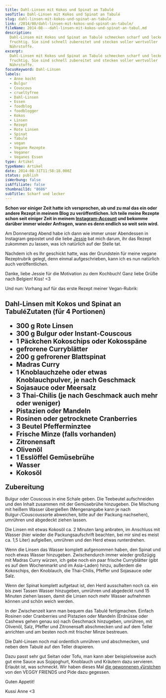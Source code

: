 ```yaml
---
title: Dahl-Linsen mit Kokos und Spinat an Tabulé
seoTitle: Dahl-Linsen mit Kokos und Spinat an Tabulé
slug: dahl-linsen-mit-kokos-und-spinat-an-tabule
link: /2014/08/dahl-linsen-mit-kokos-und-spinat-an-tabule/
fileName: 2014-08---dahl-linsen-mit-kokos-und-spinat-an-tabul.md
description:
  Dahl-Linsen mit Kokos und Spinat an Tabulé schmecken scharf und lecker
  fruchtig. Sie sind schnell zubereitet und stecken voller wertvoller
  Nährstoffe.
excerpt:
  Dahl-Linsen mit Kokos und Spinat an Tabulé schmecken scharf und lecker
  fruchtig. Sie sind schnell zubereitet und stecken voller wertvoller
  Nährstoffe.
focusKeyword: Dahl-Linsen
labels:
  - Anne kocht
  - Bulgur
  - Couscous
  - crueltyfree
  - Dahl-Linsen
  - Essen
  - foodblog
  - foodblogger
  - Kokos
  - Linsen
  - Rezept
  - Rote Linsen
  - Spinat
  - Tabulé
  - vegan
  - Vegane Rezepte
  - Veganer
  - Veganes Essen
type: Artikel
typeName: Artikel
date: 2014-08-31T11:58:18.000Z
status: publish
isWerbung: false
isAffiliate: false
thumbnailId: "8686"
subTitle: Scharf und lecker
---
```


<strong>Schon vor einiger Zeit hatte ich versprochen, ab und zu mal das ein oder
andere Rezept in meinem Blog zu veröffentlichen. Ich teile meine Rezepte schon
seit einiger Zeit in meinem
<a title="Anne Instagram" href="http://instagram.com/anne_reko" target="_blank" rel="noopener">Instagram-Account</a>
und bekomme darüber immer wieder Anfragen, wann es denn endlich so weit sein
wird.</strong>

Am Donnerstag Abend habe ich dann wie immer unser Abendessen in Instagram
gepostet und die liebe
<a title="jessicalux" href="http://instagram.com/jessicalux?modal=true" target="_blank" rel="noopener">Jessie</a>
bat mich darum, ihr das Rezept zukommen zu lassen, was ich natürlich auf der
Stelle tat.

Nachdem ich es Ihr geschickt hatte, was der Grundstein für meine vegane
Rezeptrubrik gelegt, denn einmal aufgeschrieben, kann ich es nun natürlich auch
veröffentlichen.

Danke, liebe Jessie für die Motivation zu dem Kochbuch! Ganz liebe Grüße nach
Belgien! Kiss! &lt;3

Und nun: Vorhang auf für das erste Rezept meiner Vegan-Rubrik:

## Dahl-Linsen mit Kokos und Spinat an Tabulé<strong>Zutaten (für 4 Portionen)</strong><ul><li>300 g Rote Linsen</li><li>300 g Bulgur oder Instant-Couscous</li><li>1 Päckchen Kokoschips oder Kokosspäne</li><li>gefrorene Curryblätter</li><li>200 g gefrorener Blattspinat</li><li>Madras Curry</li><li>1 Knoblauchzehe oder etwas Knoblauchpulver, je nach Geschmack</li><li>Sojasauce oder Meersalz</li><li>3 Thai-Chilis (je nach Geschmack auch mehr oder weniger)</li><li>Pistazien oder Mandeln</li><li>Rosinen oder getrocknete Cranberries</li><li>3 Beutel Pfefferminztee</li><li>Frische Minze (falls vorhanden)</li><li>Zitronensaft</li><li>Olivenöl</li><li>1 Esslöffel Gemüsebrühe</li><li>Wasser</li><li>Kokosöl</li></ul><strong>Zubereitung</strong>

Bulgur oder Couscous in eine Schale geben. Die Teebeutel aufschneiden und den
Inhalt zusammen mit der Gemüsebrühe hinzugeben. Die Mischung mit heißem Wasser
übergießen (Mengenangabe kann je nach Bulgur-/Couscoussorte abweichen, bitte auf
der Packung nachsehen), umrühren und abgedeckt ziehen lassen.

Die Linsen mit etwas Kokosöl ca. 2 Minuten lang anbraten, im Anschluss mit
Wasser (hier wieder die Packungsaufschrift beachten, bei mir sind es meist ca.
1,5 Liter) aufgießen, umrühren und den Herd etwas runterdrehen.

Wenn die Linsen das Wasser komplett aufgenommen haben, den Spinat und noch etwas
Wasser hinzugeben. Zwischendurch immer wieder großzügig mit Madras Curry würzen,
ich gebe noch ein paar frische Curryblätter (gibt es auf dem Wochenmarkt und im
Asia-Laden) hinzu, außerdem die Kokoschips, den Knoblauch, die Thai-Chilis,
Pfeffer und Sojasauce oder Salz.

Wenn der Spinat komplett aufgetaut ist, den Herd ausschalten noch ca. ein bis
zwei Tassen Wasser hinzugeben, umrühren und abgedeckt rund 15 Minuten ziehen
lassen, damit die Linsen noch mehr Wasser aufnehmen können und schön weich
werden.

In der Zwischenzeit kann man bequem das Tabulé fertigmachen. Einfach Rosinen
oder Cranberries und Pistazien oder Mandeln (Erdnüsse oder Cashews gehen genau
so) nach Geschmack hinzugeben, umrühren, mit Olivenöl, Salz, Pfeffer und
Zitronensaft abschmecken und auf dem Teller anrichten und am besten noch mit
frischer Minze bestreuen.

Die Dahl-Linsen noch mal ordentlich umrühren und abschmecken, und neben dem
Tabulé auf den Teller drapieren.

Dazu passt sehr gut Seitan oder Tofu, man kann aber beispielsweise auch gut eine
Sauce aus Sojajoghurt, Knoblauch und Kräutern dazu servieren. Erlaubt ist, was
schmeckt. Wir haben dieses Mal
<a href="//2014/08/27/der-wichtigste-grund-fur-meine-vegane-ernahrungsweise/">die
gewonnenen √ürstchen</a> von den VEGGY FRIENDS und Pide dazu gegessen.

Guten Appetit!

Kussi Anne &lt;3

&nbsp;

&nbsp;

&nbsp;
